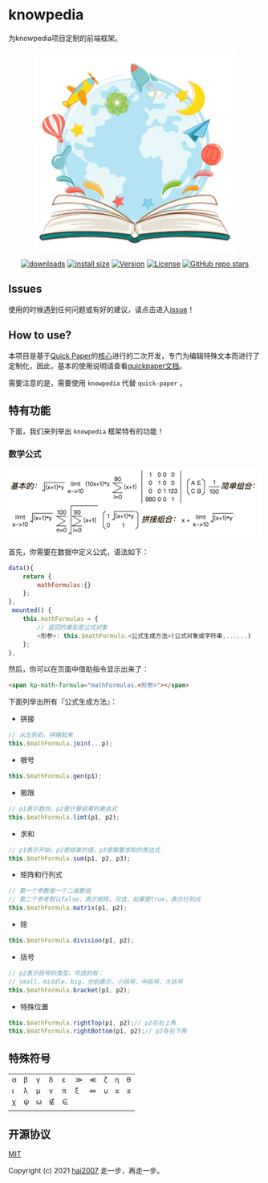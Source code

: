 # knowpedia
为knowpedia项目定制的前端框架。

<p align="center">
    <img src='./knowpedia.png'>
</p>

<p align="center">
  <a href="https://hai2007.gitee.io/npm-downloads?interval=7&packages=knowpedia"><img src="https://img.shields.io/npm/dm/knowpedia.svg" alt="downloads"></a>
  <a href="https://packagephobia.now.sh/result?p=knowpedia"><img src="https://packagephobia.now.sh/badge?p=knowpedia" alt="install size"></a>
  <a href="https://www.npmjs.com/package/knowpedia"><img src="https://img.shields.io/npm/v/knowpedia.svg" alt="Version"></a>
  <a href="https://github.com/knowpedia/knowpedia/blob/master/LICENSE"><img src="https://img.shields.io/npm/l/knowpedia.svg" alt="License"></a>
    <a href="https://github.com/knowpedia/knowpedia" target='_blank'><img alt="GitHub repo stars" src="https://img.shields.io/github/stars/knowpedia/knowpedia?style=social"></a>
</p>

## Issues
使用的时候遇到任何问题或有好的建议，请点击进入[issue](https://github.com/knowpedia/knowpedia/issues)！

## How to use?

本项目是基于[Quick Paper](https://github.com/hai2007/quick-paper)的[核心](https://github.com/hai2007/quick-paper#%E6%9B%B4%E5%B0%8F%E7%9A%84%E5%8C%85)进行的二次开发，专门为编辑特殊文本而进行了定制化，因此，基本的使用说明请查看[quickpaper文档](https://hai2007.gitee.io/quick-paper)。

需要注意的是，需要使用 ```knowpedia``` 代替 ```quick-paper``` 。

## 特有功能

下面，我们来列举出 ```knowpedia``` 框架特有的功能！

### 数学公式

<img src='./images/mathFormula.png'>

首先，你需要在数据中定义公式，语法如下：

```js
data(){
    return {
        mathFormulas:{}
    };
},
 mounted() {
    this.mathFormulas = {
        // 返回的类型是公式对象
        <形参>: this.$mathFormula.<公式生成方法>(公式对象或字符串,......)
    };
},
```

然后，你可以在页面中借助指令显示出来了：

```html
<span kp-math-formula="mathFormulas.<形参>"></span>
```

下面列举出所有『公式生成方法』：

- 拼接

```js
// 从左到右，拼接起来
this.$mathFormula.join(...p);
```

- 根号

```js
this.$mathFormula.gen(p1);
```

- 极限

```js
// p1表示趋向，p2是计算结果的表达式
this.$mathFormula.limt(p1, p2);
```

- 求和

```js
// p1表示开始，p2是结束的值，p3是需要求和的表达式
this.$mathFormula.sum(p1, p2, p3);
```

- 矩阵和行列式

```js
// 第一个参数是一个二维数组
// 第二个参考默认false，表示矩阵，可选，如果是true，表示行列式
this.$mathFormula.matrix(p1, p2);
```

- 除

```js
this.$mathFormula.division(p1, p2);
```

- 括号

```js
// p2表示括号的类型，可选的有：
// small、middle、big，分别表示，小括号、中括号、大括号
this.$mathFormula.bracket(p1, p2);
```

- 特殊位置

```js
this.$mathFormula.rightTop(p1, p2);// p2在右上角
this.$mathFormula.rightBottom(p1, p2);// p2在右下角
```

## 特殊符号

|||||||||||
|-|-|-|-|-|-|-|-|-|-|
|α|β|γ|δ|ε|≫|≪|ζ|η|θ|
|ι|λ|μ|ν|π|ξ|∞|υ|≥|≤|
|χ|ψ|ω|∉|∈||||||
|||||||||||

开源协议
---------------------------------------
[MIT](https://github.com/knowpedia/knowpedia/blob/master/LICENSE)

Copyright (c) 2021 [hai2007](https://hai2007.gitee.io/sweethome/) 走一步，再走一步。
